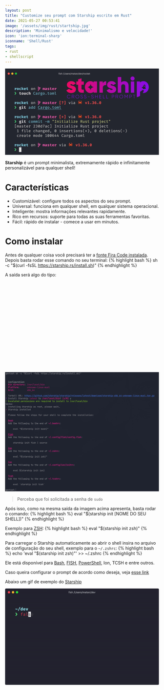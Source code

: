 ```yaml
---
layout: post
title: "Customize seu prompt com Starship escrito em Rust"
date: 2021-05-27 00:53:41
image: '/assets/img/rust/startship.jpg'
description: 'Minimalismo e velocidade!'
icon: 'ion:terminal-sharp'
iconname: 'Shell/Rust'
tags:
- rust
- shellscript
---
```


![Customize seu prompt com Starship escrito em Rust](/assets/img/rust/startship.jpg)

**Starship** é um prompt minimalista, extremamente rápido e infinitamente personalizável para qualquer shell!

# Características
+ Customizável: configure todos os aspectos do seu prompt.
+ Universal: funciona em qualquer shell, em qualquer sistema operacional.
+ Inteligente: mostra informações relevantes rapidamente.
+ Rico em recursos: suporte para todas as suas ferramentas favoritas.
+ Fácil: rápido de instalar - comece a usar em minutos.

# Como instalar
Antes de qualquer coisa você precisará ter a [fonte Fira Code instalada](https://github.com/terroo/fonts). Depois basta rodar esse comando no seu terminal:
{% highlight bash %}
sh -c "$(curl -fsSL https://starship.rs/install.sh)"
{% endhighlight %}

A saída será algo do tipo:

<!-- QUADRADO -->
<script async src="//pagead2.googlesyndication.com/pagead/js/adsbygoogle.js"></script>
<ins class="adsbygoogle"
style="display:inline-block;width:336px;height:280px"
data-ad-client="ca-pub-2838251107855362"
data-ad-slot="5351066970"></ins>
<script>
(adsbygoogle = window.adsbygoogle || []).push({});
</script>


![Starship instalação](/assets/img/rust/startship-instalation.jpg)
> Perceba que foi solicitada a senha de `sudo`

Após isso, como na mesma saída da imagem acima apresenta, basta rodar o comando:
{% highlight bash %}
eval "$(starship init [NOME DO SEU SHELL])"
{% endhighlight %}

Exemplo para [ZSH](https://terminalroot.com.br/2018/02/como-instalar-e-usar-o-shell-zsh-e-o-oh-my-zsh.html):
{% highlight bash %}
eval "$(starship init zsh)"
{% endhighlight %}

Para carregar o Starship automaticamente ao abrir o shell insira no arquivo de configuração do seu shell, exemplo para o `~/.zshrc`:
{% highlight bash %}
echo 'eval "$(starship init zsh)"' >> ~/.zshrc
{% endhighlight %}

Ele está disponível para [Bash](https://terminalroot.com.br/shell), [FISH](https://terminalroot.com.br/2018/01/fish-shell-mais-produtividade-no-seu-shell-script.html), [PowerShell](https://pt.wikipedia.org/wiki/PowerShell), Ion, TCSH e entre outros.

Caso queira configurar o prompt de acordo como deseja, veja [esse link](https://starship.rs/config/)

Abaixo um gif de exemplo do [Starship](https://starship.rs/)

![Starship GIF](/assets/img/rust/startship.gif)
